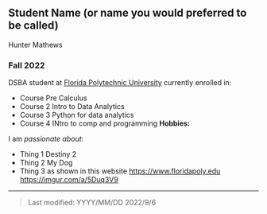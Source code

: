 ## Student Name (or name you would preferred to be called)
Hunter Mathews
### Fall 2022

DSBA student at [Florida Polytechnic University](https://www.floridapoly.edu) currently enrolled in: 

- Course
Pre Calculus
- Course 2
Intro to Data Analytics 
- Course 3
Python for data analytics
- Course 4
INtro to comp and programming
**Hobbies:**

I am _passionate about_: 

- Thing 1
Destiny 2
- Thing 2
My Dog
- Thing 3 as shown in this website <https://www.floridapoly.edu>
https://imgur.com/a/5Duq3V9
***

> Last modified: YYYY/MM/DD
2022/9/6